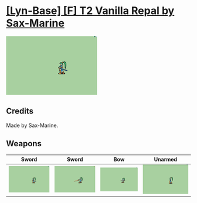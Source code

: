 # [\[Lyn-Base\] \[F\] T2 Vanilla Repal by Sax-Marine](./)
 

<img src="./1.%20Sword/Sword_000.png" alt="[Lyn-Base] [F] T2 Vanilla Repal by Sax-Marine standing" />

## Credits

Made by Sax-Marine.

## Weapons
 

|Sword |Sword |Bow |Unarmed |
|  :---: | :---: | :---: | :---: |
| <img alt="Sword animation" src="./1.%20Sword/Sword.gif" /> | <img alt="Sword animation" src="./1.%20Sword%20(Sol%20Katti)/Sword.gif" /> | <img alt="Bow animation" src="./5.%20Bow/Bow.gif" /> | <img alt="Unarmed animation" src="./8.%20Unarmed/Unarmed.gif" /> |
